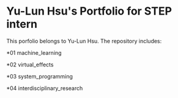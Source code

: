 # Yu-Lun Hsu's Portfolio for STEP intern
This porfolio belongs to Yu-Lun Hsu. The repository includes:

 *01 machine_learning

 *02 virtual_effects

 *03 system_programming

 *04 interdisciplinary_research

